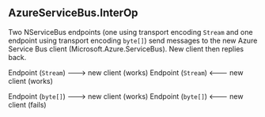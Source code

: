 ## AzureServiceBus.InterOp

Two NServiceBus endpoints (one using transport encoding `Stream` and one endpoint using transport encoding `byte[]`) send messages to the new Azure Service Bus client (Microsoft.Azure.ServiceBus).
New client then replies back.

Endpoint (`Stream`) ---> new client (works)
Endpoint (`Stream`) <--- new client (works)

Endpoint (`byte[]`) ---> new client (works)
Endpoint (`byte[]`) <--- new client (fails)
